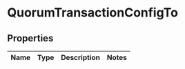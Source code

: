 

# QuorumTransactionConfigTo


## Properties

| Name | Type | Description | Notes |
|------------ | ------------- | ------------- | -------------|



